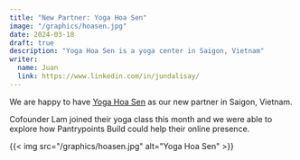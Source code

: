 ```yaml
---
title: "New Partner: Yoga Hoa Sen"
image: "/graphics/hoasen.jpg"
date: 2024-03-18
draft: true
description: "Yoga Hoa Sen is a yoga center in Saigon, Vietnam"
writer:
  name: Juan
  link: https://www.linkedin.com/in/jundalisay/
---
```



We are happy to have [Yoga Hoa Sen](http://yogahoasen.vn/) as our new partner in Saigon, Vietnam. 

Cofounder Lam joined their yoga class this month and we were able to explore how Pantrypoints Build could help their online presence. 

{{< img src="/graphics/hoasen.jpg" alt="Yoga Hoa Sen" >}}

